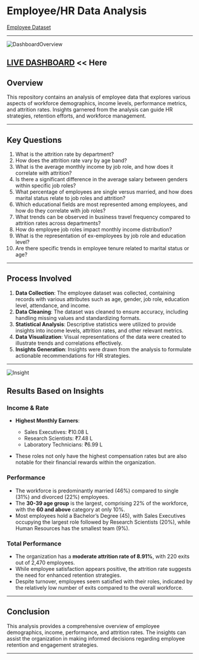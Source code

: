 # Employee/HR Data Analysis

[Employee Dataset](https://drive.google.com/file/d/1iPqAGso8tA1GmkblGsO4jq-YC67Wvw9c/view?usp=drive_link)

---
![DashboardOverview](https://i.imgur.com/RoWIFoV.png)



## [LIVE DASHBOARD](https://app.powerbi.com/view?r=eyJrIjoiN2RlNTZkNDItYWY1Ny00MTdkLWE3NjgtZTI4ZjAzNzk4NGU0IiwidCI6IjFjNzJhMjQ3LWQwZTktNDc2ZC04ZGY2LWY2NDExY2Y3NmM2ZSJ9)  << Here


## Overview  

This repository contains an analysis of employee data that explores various aspects of workforce demographics, income levels, performance metrics, and attrition rates. Insights garnered from the analysis can guide HR strategies, retention efforts, and workforce management.  

---  

## Key Questions  

1. What is the attrition rate by department?  
2. How does the attrition rate vary by age band?  
3. What is the average monthly income by job role, and how does it correlate with attrition?  
4. Is there a significant difference in the average salary between genders within specific job roles?  
5. What percentage of employees are single versus married, and how does marital status relate to job roles and attrition?  
6. Which educational fields are most represented among employees, and how do they correlate with job roles?  
7. What trends can be observed in business travel frequency compared to attrition rates across departments?  
8. How do employee job roles impact monthly income distribution?  
9. What is the representation of ex-employees by job role and education level?  
10. Are there specific trends in employee tenure related to marital status or age?  

---  

## Process Involved  

1. **Data Collection**: The employee dataset was collected, containing records with various attributes such as age, gender, job role, education level, attendance, and income.  
2. **Data Cleaning**: The dataset was cleaned to ensure accuracy, including handling missing values and standardizing formats.  
3. **Statistical Analysis**: Descriptive statistics were utilized to provide insights into income levels, attrition rates, and other relevant metrics.  
4. **Data Visualization**: Visual representations of the data were created to illustrate trends and correlations effectively.  
5. **Insights Generation**: Insights were drawn from the analysis to formulate actionable recommendations for HR strategies.  

---  
![Insight](https://i.imgur.com/dXv0vvr.png)
## Results Based on Insights  

### Income & Rate  

- **Highest Monthly Earners**:   
  - Sales Executives: ₹10.08 L  
  - Research Scientists: ₹7.48 L  
  - Laboratory Technicians: ₹6.99 L  

- These roles not only have the highest compensation rates but are also notable for their financial rewards within the organization.  

### Performance  

- The workforce is predominantly married (46%) compared to single (31%) and divorced (22%) employees.  
- The **30-39 age group** is the largest, comprising 22% of the workforce, with the **60 and above** category at only 10%.  
- Most employees hold a Bachelor’s Degree (45), with Sales Executives occupying the largest role followed by Research Scientists (20%), while Human Resources has the smallest team (9%).  

### Total Performance  

- The organization has a **moderate attrition rate of 8.91%**, with 220 exits out of 2,470 employees.  
- While employee satisfaction appears positive, the attrition rate suggests the need for enhanced retention strategies.  
- Despite turnover, employees seem satisfied with their roles, indicated by the relatively low number of exits compared to the overall workforce.  

---  

## Conclusion  

This analysis provides a comprehensive overview of employee demographics, income, performance, and attrition rates. The insights can assist the organization in making informed decisions regarding employee retention and engagement strategies.  

---  

